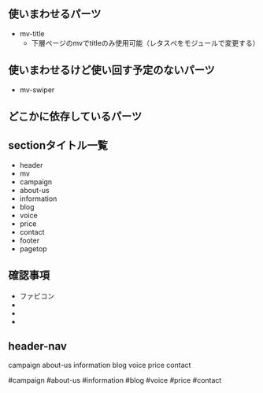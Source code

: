 
## 使いまわせるパーツ
- mv-title
  - 下層ページのmvでtitleのみ使用可能（レタスぺをモジュールで変更する）

## 使いまわせるけど使い回す予定のないパーツ
- mv-swiper

## どこかに依存しているパーツ


## sectionタイトル一覧
- header
- mv
- campaign
- about-us
- information
- blog
- voice
- price
- contact
- footer
- pagetop

## 確認事項
- ファビコン
- 
- 
- 

## header-nav
campaign
about-us
information
blog
voice
price
contact

#campaign
#about-us
#information
#blog
#voice
#price
#contact
